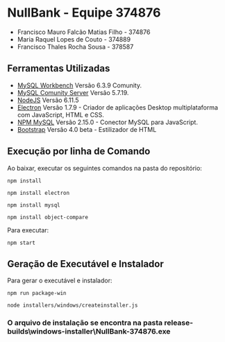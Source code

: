 # NullBank - Equipe 374876

* Francisco Mauro Falcão Matias Filho - 374876
* Maria Raquel Lopes de Couto - 374889
* Francisco Thales Rocha Sousa - 378587

## Ferramentas Utilizadas

* [MySQL Workbench](https://www.mysql.com/products/workbench/) Versão 6.3.9 Comunity.
* [MySQL Comunity Server](https://dev.mysql.com/downloads/mysql/) Versão 5.7.19.
* [NodeJS](https://nodejs.org/en/) Versão 6.11.5
* [Electron](https://electron.atom.io/) Versão 1.7.9 - Criador de aplicações Desktop multiplataforma com JavaScript, HTML e CSS.
* [NPM MySQL](https://www.npmjs.com/package/mysql) Versão 2.15.0 - Conector MySQL para JavaScript.
* [Bootstrap](https://getbootstrap.com/) Versão 4.0 beta - Estilizador de HTML

## Execução por linha de Comando

Ao baixar, executar os seguintes comandos na pasta do repositório:

`npm install`

`npm install electron`

`npm install mysql`

`npm install object-compare`

Para executar:

`npm start`

## Geração de Executável e Instalador
Para gerar o executável e instalador:

`npm run package-win`

`node installers/windows/createinstaller.js`

### O arquivo de instalação se encontra na pasta release-builds\windows-installer\NullBank-374876.exe
